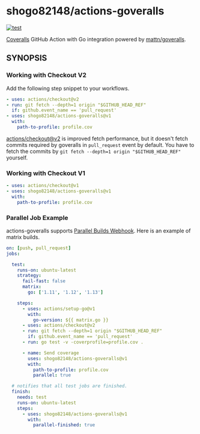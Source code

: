 # shogo82148/actions-goveralls

[![test](https://github.com/shogo82148/actions-goveralls/workflows/test/badge.svg?branch=master)](https://github.com/shogo82148/actions-goveralls/actions)

[Coveralls](https://coveralls.io/) GitHub Action with Go integration powered by [mattn/goveralls](https://github.com/mattn/goveralls).

## SYNOPSIS

### Working with Checkout V2

Add the following step snippet to your workflows.

```yaml
- uses: actions/checkout@v2
- run: git fetch --depth=1 origin "$GITHUB_HEAD_REF"
  if: github.event_name == 'pull_request'
- uses: shogo82148/actions-goveralls@v1
  with:
    path-to-profile: profile.cov
```

[actions/checkout@v2](https://github.com/actions/checkout/releases/tag/v2.0.0) is improved fetch performance,
but it doesn't fetch commits required by goveralls in `pull_request` event by default.
You have to fetch the commits by `git fetch --depth=1 origin "$GITHUB_HEAD_REF"` yourself.

### Working with Checkout V1

```yaml
- uses: actions/checkout@v1
- uses: shogo82148/actions-goveralls@v1
  with:
    path-to-profile: profile.cov
```

### Parallel Job Example

actions-goveralls supports [Parallel Builds Webhook](https://docs.coveralls.io/parallel-build-webhook).
Here is an example of matrix builds.

```yaml
on: [push, pull_request]
jobs:

  test:
    runs-on: ubuntu-latest
    strategy:
      fail-fast: false
      matrix:
        go: ['1.11', '1.12', '1.13']

    steps:
      - uses: actions/setup-go@v1
        with:
          go-version: ${{ matrix.go }}
      - uses: actions/checkout@v2
      - run: git fetch --depth=1 origin "$GITHUB_HEAD_REF"
        if: github.event_name == 'pull_request'
      - run: go test -v -coverprofile=profile.cov .

      - name: Send coverage
        uses: shogo82148/actions-goveralls@v1
        with:
          path-to-profile: profile.cov
          parallel: true

  # notifies that all test jobs are finished.
  finish:
    needs: test
    runs-on: ubuntu-latest
    steps:
      - uses: shogo82148/actions-goveralls@v1
        with:
          parallel-finished: true
```
